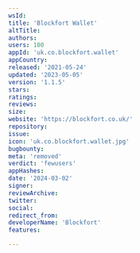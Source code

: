 ```yaml
---
wsId: 
title: 'Blockfort Wallet'
altTitle: 
authors: 
users: 100
appId: 'uk.co.blockfort.wallet'
appCountry: 
released: '2021-05-24'
updated: '2023-05-05'
version: '1.1.5'
stars: 
ratings: 
reviews: 
size: 
website: 'https://blockfort.co.uk/'
repository: 
issue: 
icon: 'uk.co.blockfort.wallet.jpg'
bugbounty: 
meta: 'removed'
verdict: 'fewusers'
appHashes: 
date: '2024-03-02'
signer: 
reviewArchive: 
twitter: 
social: 
redirect_from: 
developerName: 'Blockfort'
features: 

---
```



